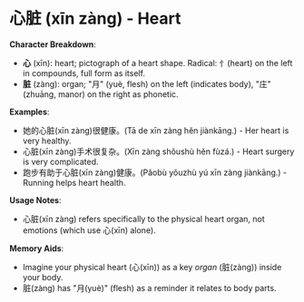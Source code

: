 # **心脏 (xīn zàng) - Heart**

**Character Breakdown**:  
- **心** (xīn): heart; pictograph of a heart shape. Radical: 忄(heart) on the left in compounds, full form as itself.  
- **脏** (zàng): organ; "月" (yuè, flesh) on the left (indicates body), "庄" (zhuāng, manor) on the right as phonetic.

**Examples**:  
- 她的心脏(xīn zàng)很健康。(Tā de xīn zàng hěn jiànkāng.) - Her heart is very healthy.  
- 心脏(xīn zàng)手术很复杂。(Xīn zàng shǒushù hěn fùzá.) - Heart surgery is very complicated.  
- 跑步有助于心脏(xīn zàng)健康。(Pǎobù yǒuzhù yú xīn zàng jiànkāng.) - Running helps heart health.

**Usage Notes**:  
- 心脏(xīn zàng) refers specifically to the physical heart organ, not emotions (which use 心(xīn) alone).

**Memory Aids**:  
- Imagine your physical heart (心(xīn)) as a key *organ* (脏(zàng)) inside your body.  
- 脏(zàng) has "月(yuè)" (flesh) as a reminder it relates to body parts.